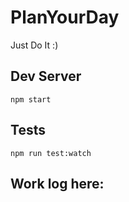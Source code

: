 # PlanYourDay

Just Do It :)

## Dev Server

```
npm start
```

## Tests

```
npm run test:watch
```

## Work log here:
